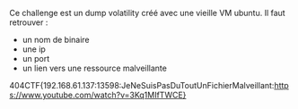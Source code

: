 Ce challenge est un dump volatility créé avec une vieille VM ubuntu. Il faut retrouver :
- un nom de binaire 
- une ip 
- un port
- un lien vers une ressource malveillante

404CTF{192.168.61.137:13598:JeNeSuisPasDuToutUnFichierMalveillant:https://www.youtube.com/watch?v=3Kq1MIfTWCE}
